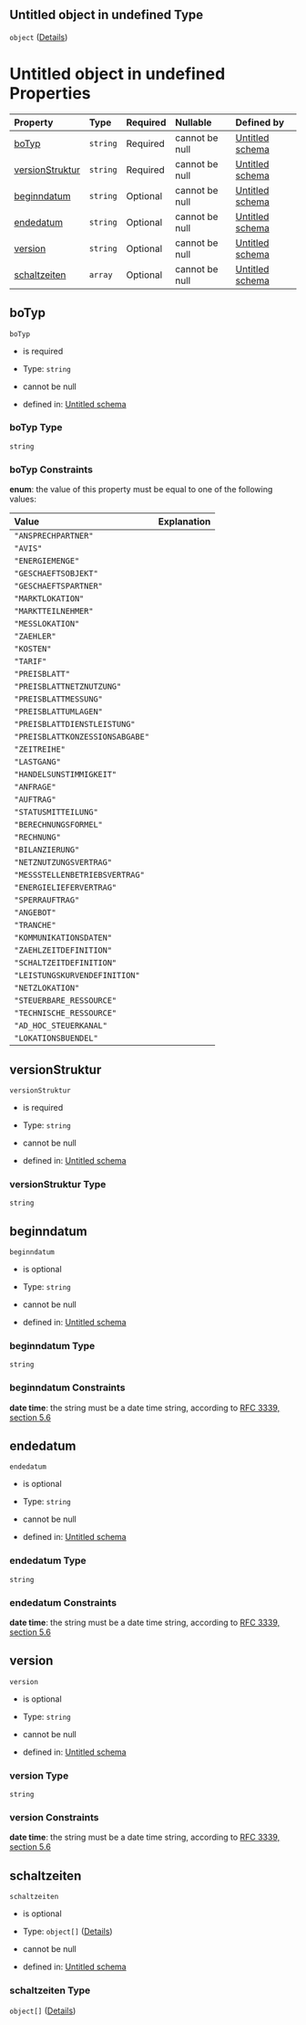 ## Untitled object in undefined Type

`object` ([Details](schaltzeitdefinition.md))

# Untitled object in undefined Properties

| Property                            | Type     | Required | Nullable       | Defined by                                                                                                                                                                                                          |
| :---------------------------------- | :------- | :------- | :------------- | :------------------------------------------------------------------------------------------------------------------------------------------------------------------------------------------------------------------ |
| [boTyp](#botyp)                     | `string` | Required | cannot be null | [Untitled schema](botyp.md "https://raw.githubusercontent.com/conuti-gmbh/bo4e-schema/master/schemas/v1/enum/BOTyp.schema.json#/properties/boTyp")                                                                  |
| [versionStruktur](#versionstruktur) | `string` | Required | cannot be null | [Untitled schema](schaltzeitdefinition-properties-versionstruktur.md "https://raw.githubusercontent.com/conuti-gmbh/bo4e-schema/master/schemas/v1/bo/Schaltzeitdefinition.schema.json#/properties/versionStruktur") |
| [beginndatum](#beginndatum)         | `string` | Optional | cannot be null | [Untitled schema](schaltzeitdefinition-properties-beginndatum.md "https://raw.githubusercontent.com/conuti-gmbh/bo4e-schema/master/schemas/v1/bo/Schaltzeitdefinition.schema.json#/properties/beginndatum")         |
| [endedatum](#endedatum)             | `string` | Optional | cannot be null | [Untitled schema](schaltzeitdefinition-properties-endedatum.md "https://raw.githubusercontent.com/conuti-gmbh/bo4e-schema/master/schemas/v1/bo/Schaltzeitdefinition.schema.json#/properties/endedatum")             |
| [version](#version)                 | `string` | Optional | cannot be null | [Untitled schema](schaltzeitdefinition-properties-version.md "https://raw.githubusercontent.com/conuti-gmbh/bo4e-schema/master/schemas/v1/bo/Schaltzeitdefinition.schema.json#/properties/version")                 |
| [schaltzeiten](#schaltzeiten)       | `array`  | Optional | cannot be null | [Untitled schema](schaltzeitdefinition-properties-schaltzeiten.md "https://raw.githubusercontent.com/conuti-gmbh/bo4e-schema/master/schemas/v1/bo/Schaltzeitdefinition.schema.json#/properties/schaltzeiten")       |

## boTyp



`boTyp`

*   is required

*   Type: `string`

*   cannot be null

*   defined in: [Untitled schema](botyp.md "https://raw.githubusercontent.com/conuti-gmbh/bo4e-schema/master/schemas/v1/enum/BOTyp.schema.json#/properties/boTyp")

### boTyp Type

`string`

### boTyp Constraints

**enum**: the value of this property must be equal to one of the following values:

| Value                           | Explanation |
| :------------------------------ | :---------- |
| `"ANSPRECHPARTNER"`             |             |
| `"AVIS"`                        |             |
| `"ENERGIEMENGE"`                |             |
| `"GESCHAEFTSOBJEKT"`            |             |
| `"GESCHAEFTSPARTNER"`           |             |
| `"MARKTLOKATION"`               |             |
| `"MARKTTEILNEHMER"`             |             |
| `"MESSLOKATION"`                |             |
| `"ZAEHLER"`                     |             |
| `"KOSTEN"`                      |             |
| `"TARIF"`                       |             |
| `"PREISBLATT"`                  |             |
| `"PREISBLATTNETZNUTZUNG"`       |             |
| `"PREISBLATTMESSUNG"`           |             |
| `"PREISBLATTUMLAGEN"`           |             |
| `"PREISBLATTDIENSTLEISTUNG"`    |             |
| `"PREISBLATTKONZESSIONSABGABE"` |             |
| `"ZEITREIHE"`                   |             |
| `"LASTGANG"`                    |             |
| `"HANDELSUNSTIMMIGKEIT"`        |             |
| `"ANFRAGE"`                     |             |
| `"AUFTRAG"`                     |             |
| `"STATUSMITTEILUNG"`            |             |
| `"BERECHNUNGSFORMEL"`           |             |
| `"RECHNUNG"`                    |             |
| `"BILANZIERUNG"`                |             |
| `"NETZNUTZUNGSVERTRAG"`         |             |
| `"MESSSTELLENBETRIEBSVERTRAG"`  |             |
| `"ENERGIELIEFERVERTRAG"`        |             |
| `"SPERRAUFTRAG"`                |             |
| `"ANGEBOT"`                     |             |
| `"TRANCHE"`                     |             |
| `"KOMMUNIKATIONSDATEN"`         |             |
| `"ZAEHLZEITDEFINITION"`         |             |
| `"SCHALTZEITDEFINITION"`        |             |
| `"LEISTUNGSKURVENDEFINITION"`   |             |
| `"NETZLOKATION"`                |             |
| `"STEUERBARE_RESSOURCE"`        |             |
| `"TECHNISCHE_RESSOURCE"`        |             |
| `"AD_HOC_STEUERKANAL"`          |             |
| `"LOKATIONSBUENDEL"`            |             |

## versionStruktur



`versionStruktur`

*   is required

*   Type: `string`

*   cannot be null

*   defined in: [Untitled schema](schaltzeitdefinition-properties-versionstruktur.md "https://raw.githubusercontent.com/conuti-gmbh/bo4e-schema/master/schemas/v1/bo/Schaltzeitdefinition.schema.json#/properties/versionStruktur")

### versionStruktur Type

`string`

## beginndatum



`beginndatum`

*   is optional

*   Type: `string`

*   cannot be null

*   defined in: [Untitled schema](schaltzeitdefinition-properties-beginndatum.md "https://raw.githubusercontent.com/conuti-gmbh/bo4e-schema/master/schemas/v1/bo/Schaltzeitdefinition.schema.json#/properties/beginndatum")

### beginndatum Type

`string`

### beginndatum Constraints

**date time**: the string must be a date time string, according to [RFC 3339, section 5.6](https://tools.ietf.org/html/rfc3339 "check the specification")

## endedatum



`endedatum`

*   is optional

*   Type: `string`

*   cannot be null

*   defined in: [Untitled schema](schaltzeitdefinition-properties-endedatum.md "https://raw.githubusercontent.com/conuti-gmbh/bo4e-schema/master/schemas/v1/bo/Schaltzeitdefinition.schema.json#/properties/endedatum")

### endedatum Type

`string`

### endedatum Constraints

**date time**: the string must be a date time string, according to [RFC 3339, section 5.6](https://tools.ietf.org/html/rfc3339 "check the specification")

## version



`version`

*   is optional

*   Type: `string`

*   cannot be null

*   defined in: [Untitled schema](schaltzeitdefinition-properties-version.md "https://raw.githubusercontent.com/conuti-gmbh/bo4e-schema/master/schemas/v1/bo/Schaltzeitdefinition.schema.json#/properties/version")

### version Type

`string`

### version Constraints

**date time**: the string must be a date time string, according to [RFC 3339, section 5.6](https://tools.ietf.org/html/rfc3339 "check the specification")

## schaltzeiten



`schaltzeiten`

*   is optional

*   Type: `object[]` ([Details](schaltzeit.md))

*   cannot be null

*   defined in: [Untitled schema](schaltzeitdefinition-properties-schaltzeiten.md "https://raw.githubusercontent.com/conuti-gmbh/bo4e-schema/master/schemas/v1/bo/Schaltzeitdefinition.schema.json#/properties/schaltzeiten")

### schaltzeiten Type

`object[]` ([Details](schaltzeit.md))

